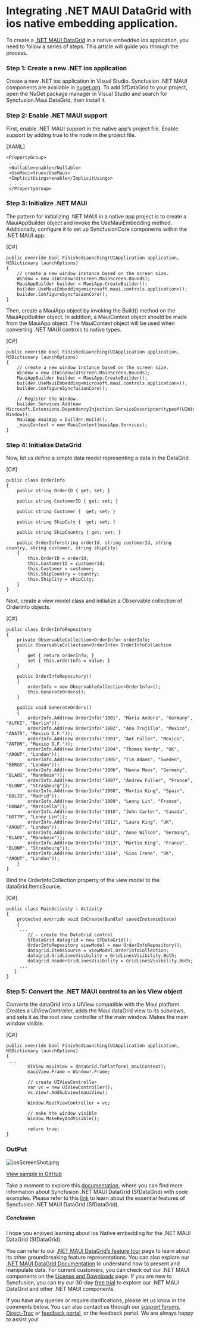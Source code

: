 # Integrating .NET MAUI DataGrid with ios native embedding application.

To create a [.NET MAUI DataGrid]( https://www.syncfusion.com/maui-controls/maui-datagrid) in a native embedded ios application, you need to follow a series of steps. This article will guide you through the process.
### Step 1: Create a new .NET ios application
Create a new .NET ios application in Visual Studio. Syncfusion .NET MAUI components are available in [nuget.org](https://www.nuget.org/). To add SfDataGrid to your project, open the NuGet package manager in Visual Studio and search for Syncfusion.Maui.DataGrid, then install it.
### Step 2: Enable .NET MAUI support
First, enable .NET MAUI support in the native app’s project file. Enable support by adding <UseMaui>true</UseMaui> to the <PropertyGroup> node in the project file.

[XAML]
```
<PropertyGroup>
 . . . 
 <Nullable>enable</Nullable> 
 <UseMaui>true</UseMaui> 
 <ImplicitUsings>enable</ImplicitUsings> 
 . . . 
 </PropertyGroup>
```
### Step 3: Initialize .NET MAUI
The pattern for initializing .NET MAUI in a native app project is to create a MauiAppBuilder object and invoke the UseMauiEmbedding method. Additionally, configure it to set up SyncfusionCore components within the .NET MAUI app.

[C#]
```
public override bool FinishedLaunching(UIApplication application, NSDictionary launchOptions)
{
    // create a new window instance based on the screen size.
    Window = new UIWindow(UIScreen.MainScreen.Bounds);
    MauiAppBuilder builder = MauiApp.CreateBuilder();
    builder.UseMauiEmbedding<microsoft.maui.controls.application>();
    builder.ConfigureSyncfusionCore();
}
```
Then, create a MauiApp object by invoking the Build() method on the MauiAppBuilder object. In addition, a MauiContext object should be made from the MauiApp object. The MauiContext object will be used when converting .NET MAUI controls to native types.

[C#]
```
public override bool FinishedLaunching(UIApplication application, NSDictionary launchOptions)
{
    // create a new window instance based on the screen size.
    Window = new UIWindow(UIScreen.MainScreen.Bounds);
    MauiAppBuilder builder = MauiApp.CreateBuilder();
    builder.UseMauiEmbedding<microsoft.maui.controls.application>();
    builder.ConfigureSyncfusionCore();

    // Register the Window.
    builder.Services.Add(new Microsoft.Extensions.DependencyInjection.ServiceDescriptor(typeof(UIWindow), Window));
    MauiApp mauiApp = builder.Build();
    _mauiContext = new MauiContext(mauiApp.Services);
}
```
### Step 4: Initialize DataGrid
Now, let us define a simple data model representing a data in the DataGrid.

[C#]
```
public class OrderInfo
{
    public string OrderID { get; set; }

    public string CustomerID { get; set; }

    public string Customer {  get; set; }

    public string ShipCity {  get; set; }

    public string ShipCountry { get; set; }

    public OrderInfo(string orderId, string customerId, string country, string customer, string shipCity)
    {
        this.OrderID = orderId;
        this.CustomerID = customerId;
        this.Customer = customer;
        this.ShipCountry = country;
        this.ShipCity = shipCity;
    }
}
```

Next, create a view model class and initialize a Observable collection of OrderInfo objects.

[C#]
```
public class OrderInfoRepository
{
    private ObservableCollection<OrderInfo> orderInfo;
    public ObservableCollection<OrderInfo> OrderInfoCollection
    {
        get { return orderInfo; }
        set { this.orderInfo = value; }
    }

    public OrderInfoRepository()
    {
        orderInfo = new ObservableCollection<OrderInfo>();
        this.GenerateOrders();
    }

    public void GenerateOrders()
    {
        orderInfo.Add(new OrderInfo("1001", "Maria Anders", "Germany", "ALFKI", "Berlin"));
        orderInfo.Add(new OrderInfo("1002", "Ana Trujillo", "Mexico", "ANATR", "Mexico D.F."));
        orderInfo.Add(new OrderInfo("1003", "Ant Fuller", "Mexico", "ANTON", "Mexico D.F."));
        orderInfo.Add(new OrderInfo("1004", "Thomas Hardy", "UK", "AROUT", "London"));
        orderInfo.Add(new OrderInfo("1005", "Tim Adams", "Sweden", "BERGS", "London"));
        orderInfo.Add(new OrderInfo("1006", "Hanna Moos", "Germany", "BLAUS", "Mannheim"));
        orderInfo.Add(new OrderInfo("1007", "Andrew Fuller", "France", "BLONP", "Strasbourg"));
        orderInfo.Add(new OrderInfo("1008", "Martin King", "Spain", "BOLID", "Madrid"));
        orderInfo.Add(new OrderInfo("1009", "Lenny Lin", "France", "BONAP", "Marsiella"));
        orderInfo.Add(new OrderInfo("1010", "John Carter", "Canada", "BOTTM", "Lenny Lin"));
        orderInfo.Add(new OrderInfo("1011", "Laura King", "UK", "AROUT", "London"));
        orderInfo.Add(new OrderInfo("1012", "Anne Wilson", "Germany", "BLAUS", "Mannheim"));
        orderInfo.Add(new OrderInfo("1013", "Martin King", "France", "BLONP", "Strasbourg"));
        orderInfo.Add(new OrderInfo("1014", "Gina Irene", "UK", "AROUT", "London"));
    }
}
```
Bind the OrderInfoCollection property of the view model to the dataGrid.ItemsSource.

[C#]
```
public class MainActivity : Activity
{
    protected override void OnCreate(Bundle? savedInstanceState)
    {
     ...
        // - create the DataGrid control
        SfDataGrid datagrid = new SfDataGrid();
        OrderInfoRepository viewModel = new OrderInfoRepository();
        datagrid.ItemsSource = viewModel.OrderInfoCollection;
        datagrid.GridLinesVisibility = GridLinesVisibility.Both;
        datagrid.HeaderGridLinesVisibility = GridLinesVisibility.Both;
     ...
   }
}
```
### Step 5: Convert the .NET MAUI control to an ios View object
Converts the dataGrid into a UIView compatible with the Maui platform. Creates a UIViewController, adds the Maui dataGrid view to its subviews, and sets it as the root view controller of the main window. Makes the main window visible.

[C#]
```
public override bool FinishedLaunching(UIApplication application, NSDictionary launchOptions)
{
 ...
        UIView mauiView = dataGrid.ToPlatform(_mauiContext);
        mauiView.Frame = Window!.Frame;

        // create UIViewController 
        var vc = new UIViewController();
        vc.View!.AddSubview(mauiView);

        Window.RootViewController = vc;

        // make the window visible
        Window.MakeKeyAndVisible();

        return true;        
}
```
### OutPut

 ![iosScreenShot.png](https://support.syncfusion.com/kb/agent/attachment/inline?token=eyJhbGciOiJodHRwOi8vd3d3LnczLm9yZy8yMDAxLzA0L3htbGRzaWctbW9yZSNobWFjLXNoYTI1NiIsInR5cCI6IkpXVCJ9.eyJpZCI6IjI2Nzk2Iiwib3JnaWQiOiIzIiwiaXNzIjoic3VwcG9ydC5zeW5jZnVzaW9uLmNvbSJ9.CE46ssVRAL8R_Gnn8dk20H0PVOzDkXiDb0mtzW1rSJ4)

[View sample in GitHub](https://github.com/SyncfusionExamples/Integrating-.NET-MAUI-DataGrid-with-ios-native-embedding-application)

Take a moment to explore this [documentation](https://help.syncfusion.com/maui/datagrid/overview), where you can find more information about Syncfusion .NET MAUI DataGrid (SfDataGrid) with code examples. Please refer to this [link](https://www.syncfusion.com/maui-controls/maui-datagrid) to learn about the essential features of Syncfusion .NET MAUI DataGrid (SfDataGrid).
 
##### Conclusion
 
I hope you enjoyed learning about ios Native embedding for the .NET MAUI DataGrid (SfDataGrid).
 
You can refer to our [.NET MAUI DataGrid’s feature tour](https://www.syncfusion.com/maui-controls/maui-datagrid) page to learn about its other groundbreaking feature representations. You can also explore our [.NET MAUI DataGrid Documentation](https://help.syncfusion.com/maui/datagrid/getting-started) to understand how to present and manipulate data. 
For current customers, you can check out our .NET MAUI components on the [License and Downloads](https://www.syncfusion.com/sales/teamlicense) page. If you are new to Syncfusion, you can try our 30-day [free trial](https://www.syncfusion.com/downloads/maui) to explore our .NET MAUI DataGrid and other .NET MAUI components.
 
If you have any queries or require clarifications, please let us know in the comments below. You can also contact us through our [support forums](https://www.syncfusion.com/forums), [Direct-Trac](https://support.syncfusion.com/create) or [feedback portal](https://www.syncfusion.com/feedback/maui?control=sfdatagrid), or the feedback portal. We are always happy to assist you!
